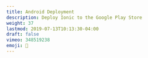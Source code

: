 ```yaml
---
title: Android Deployment
description: Deploy Ionic to the Google Play Store
weight: 37
lastmod: 2019-07-13T10:13:30-04:00
draft: false
vimeo: 348519238
emoji: 🎉
---
```

